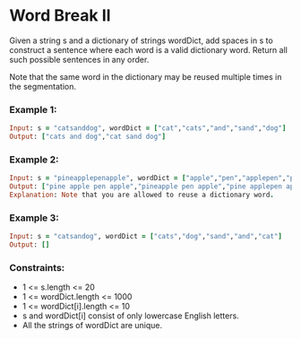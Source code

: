 # Word Break II

Given a string s and a dictionary of strings wordDict, add spaces in s to construct a sentence where each word is a valid dictionary word. Return all such possible sentences in any order.

Note that the same word in the dictionary may be reused multiple times in the segmentation.

### Example 1:
```ruby
Input: s = "catsanddog", wordDict = ["cat","cats","and","sand","dog"]
Output: ["cats and dog","cat sand dog"]
```
### Example 2:
```ruby
Input: s = "pineapplepenapple", wordDict = ["apple","pen","applepen","pine","pineapple"]
Output: ["pine apple pen apple","pineapple pen apple","pine applepen apple"]
Explanation: Note that you are allowed to reuse a dictionary word.
```
### Example 3:
```ruby
Input: s = "catsandog", wordDict = ["cats","dog","sand","and","cat"]
Output: []
```
### Constraints:
- 1 <= s.length <= 20
- 1 <= wordDict.length <= 1000
- 1 <= wordDict[i].length <= 10
- s and wordDict[i] consist of only lowercase English letters.
- All the strings of wordDict are unique.